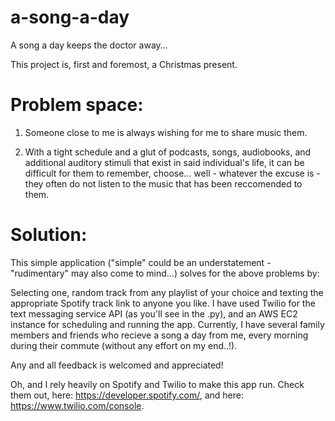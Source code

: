 # a-song-a-day
A song a day keeps the doctor away... 

This project is, first and foremost, a Christmas present.

# Problem space: 

1) Someone close to me is always wishing for me to share music them.

2) With a tight schedule and a glut of podcasts, songs, audiobooks, and additional auditory stimuli that exist in said individual's life,
   it can be difficult for them to remember, choose... 
   well - whatever the excuse is - they often do not listen to the music that has been reccomended to them.

# Solution:

This simple application ("simple" could be an understatement - "rudimentary" may also come to mind...) solves for the above problems by:

Selecting one, random track from any playlist of your choice and texting the appropriate Spotify track link to anyone you like.
I have used Twilio for the text messaging service API (as you'll see in the .py), and an AWS EC2 instance for scheduling and running the app.
Currently, I have several family members and friends who recieve a song a day from me, every morning during their commute (without any effort on my end..!).

Any and all feedback is welcomed and appreciated!

Oh, and I rely heavily on Spotify and Twilio to make this app run. Check them out, here: https://developer.spotify.com/, and here: https://www.twilio.com/console.
